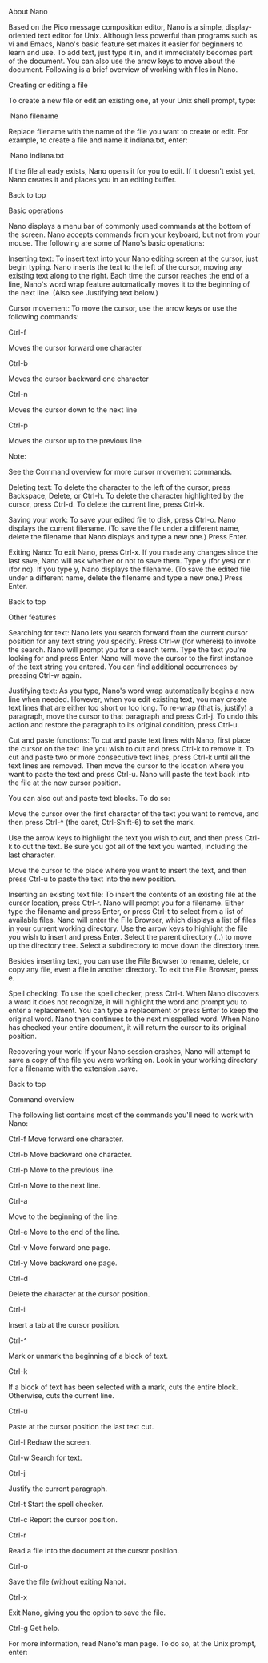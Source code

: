 About Nano

Based on the Pico message composition editor, Nano is a simple, display-oriented text editor for Unix. Although less powerful than programs such as vi and Emacs, Nano's basic feature set makes it easier for beginners to learn and use. To add text, just type it in, and it immediately becomes part of the document. You can also use the arrow keys to move about the document. Following is a brief overview of working with files in Nano.

Creating or editing a file

To create a new file or edit an existing one, at your Unix shell prompt, type:

 Nano filename

Replace filename with the name of the file you want to create or edit. For example, to create a file and name it indiana.txt, enter:

 Nano indiana.txt

If the file already exists, Nano opens it for you to edit. If it doesn't exist yet, Nano creates it and places you in an editing buffer.

Back to top

Basic operations

Nano displays a menu bar of commonly used commands at the bottom of the screen. Nano accepts commands from your keyboard, but not from your mouse. The following are some of Nano's basic operations:

Inserting text: To insert text into your Nano editing screen at the cursor, just begin typing. Nano inserts the text to the left of the cursor, moving any existing text along to the right. Each time the cursor reaches the end of a line, Nano's word wrap feature automatically moves it to the beginning of the next line. (Also see Justifying text below.)

Cursor movement: To move the cursor, use the arrow keys or use the following commands:

Ctrl-f

Moves the cursor forward one character

Ctrl-b

Moves the cursor backward one character

Ctrl-n

Moves the cursor down to the next line

Ctrl-p

Moves the cursor up to the previous line

Note:

See the Command overview for more cursor movement commands.

Deleting text: To delete the character to the left of the cursor, press Backspace, Delete, or Ctrl-h. To delete the character highlighted by the cursor, press Ctrl-d. To delete the current line, press Ctrl-k.

Saving your work: To save your edited file to disk, press Ctrl-o. Nano displays the current filename. (To save the file under a different name, delete the filename that Nano displays and type a new one.) Press Enter.

Exiting Nano: To exit Nano, press Ctrl-x. If you made any changes since the last save, Nano will ask whether or not to save them. Type y (for yes) or n (for no). If you type y, Nano displays the filename. (To save the edited file under a different name, delete the filename and type a new one.) Press Enter.

Back to top

Other features

Searching for text: Nano lets you search forward from the current cursor position for any text string you specify. Press Ctrl-w (for whereis) to invoke the search. Nano will prompt you for a search term. Type the text you're looking for and press Enter. Nano will move the cursor to the first instance of the text string you entered. You can find additional occurrences by pressing Ctrl-w again.

Justifying text: As you type, Nano's word wrap automatically begins a new line when needed. However, when you edit existing text, you may create text lines that are either too short or too long. To re-wrap (that is, justify) a paragraph, move the cursor to that paragraph and press Ctrl-j. To undo this action and restore the paragraph to its original condition, press Ctrl-u.

Cut and paste functions: To cut and paste text lines with Nano, first place the cursor on the text line you wish to cut and press Ctrl-k to remove it. To cut and paste two or more consecutive text lines, press Ctrl-k until all the text lines are removed. Then move the cursor to the location where you want to paste the text and press Ctrl-u. Nano will paste the text back into the file at the new cursor position.

You can also cut and paste text blocks. To do so:

Move the cursor over the first character of the text you want to remove, and then press Ctrl-^ (the caret, Ctrl-Shift-6) to set the mark.

Use the arrow keys to highlight the text you wish to cut, and then press Ctrl-k to cut the text. Be sure you got all of the text you wanted, including the last character.

Move the cursor to the place where you want to insert the text, and then press Ctrl-u to paste the text into the new position.

Inserting an existing text file: To insert the contents of an existing file at the cursor location, press Ctrl-r. Nano will prompt you for a filename. Either type the filename and press Enter, or press Ctrl-t to select from a list of available files. Nano will enter the File Browser, which displays a list of files in your current working directory. Use the arrow keys to highlight the file you wish to insert and press Enter. Select the parent directory (..) to move up the directory tree. Select a subdirectory to move down the directory tree.

Besides inserting text, you can use the File Browser to rename, delete, or copy any file, even a file in another directory. To exit the File Browser, press e.

Spell checking: To use the spell checker, press Ctrl-t. When Nano discovers a word it does not recognize, it will highlight the word and prompt you to enter a replacement. You can type a replacement or press Enter to keep the original word. Nano then continues to the next misspelled word. When Nano has checked your entire document, it will return the cursor to its original position.

Recovering your work: If your Nano session crashes, Nano will attempt to save a copy of the file you were working on. Look in your working directory for a filename with the extension .save.

Back to top

Command overview

The following list contains most of the commands you'll need to work with Nano:

Ctrl-f  Move forward one character.

Ctrl-b  Move backward one character.

Ctrl-p  Move to the previous line.

Ctrl-n  Move to the next line.

Ctrl-a

Move to the beginning of the line.

Ctrl-e  Move to the end of the line.

Ctrl-v  Move forward one page.

Ctrl-y  Move backward one page.

Ctrl-d

Delete the character at the cursor position.

Ctrl-i

Insert a tab at the cursor position.

Ctrl-^

Mark or unmark the beginning of a block of text.

Ctrl-k

If a block of text has been selected with a mark, cuts the entire block. Otherwise, cuts the current line.

Ctrl-u

Paste at the cursor position the last text cut.

Ctrl-l  Redraw the screen.

Ctrl-w  Search for text.

Ctrl-j

Justify the current paragraph.

Ctrl-t  Start the spell checker.

Ctrl-c  Report the cursor position.

Ctrl-r

Read a file into the document at the cursor position.

Ctrl-o

Save the file (without exiting Nano).

Ctrl-x

Exit Nano, giving you the option to save the file.

Ctrl-g  Get help.

For more information, read Nano's man page. To do so, at the Unix prompt, enter: